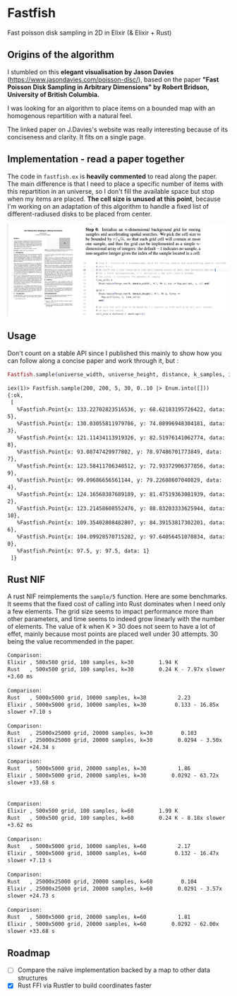 # Fastfish

Fast poisson disk sampling in 2D in Elixir (& Elixir + Rust)

## Origins of the algorithm
I stumbled on this **elegant visualisation by Jason Davies** (https://www.jasondavies.com/poisson-disc/), based on the paper **"Fast Poisson Disk Sampling in Arbitrary Dimensions" by Robert Bridson, University of British Columbia.**

I was looking for an algorithm to place items on a bounded map with an homogenous repartition with a natural feel.

The linked paper on J.Davies's website was really interesting because of its conciseness and clarity. It fits on a single page.

## Implementation - read a paper together
The code in `fastfish.ex` is **heavily commented** to read along the paper. The main difference is that I need to place a specific number of items with this repartition in an universe, so I don't fill the available space but stop when my items are placed.
**The cell size is unused at this point**, because I'm working on an adaptation of this algorithm to handle a fixed list of different-radiused disks to be placed from center.

![the paper, a paragraph, code implementing it](image.png)

## Usage

Don't count on a stable API since I published this mainly to show how you can follow along a concise paper and work through it, but :

```elixir
Fastfish.sample(universe_width, universe_height, distance, k_samples, items)
```


```iex
iex(1)> Fastfish.sample(200, 200, 5, 30, 0..10 |> Enum.into([]))
{:ok,
 [
   %Fastfish.Point{x: 133.22702823516536, y: 68.62183195726422, data: 5},
   %Fastfish.Point{x: 130.03055811979786, y: 74.08996948304181, data: 3},
   %Fastfish.Point{x: 121.11434113919326, y: 82.51976141062774, data: 8},
   %Fastfish.Point{x: 93.08747429977802, y: 78.97486701773849, data: 7},
   %Fastfish.Point{x: 123.58411706348512, y: 72.93372906377856, data: 9},
   %Fastfish.Point{x: 99.09686656561144, y: 79.22608607040829, data: 4},
   %Fastfish.Point{x: 124.16568387689189, y: 81.47519363081939, data: 2},
   %Fastfish.Point{x: 123.21458608552476, y: 88.83203333625944, data: 10},
   %Fastfish.Point{x: 109.35402808482807, y: 84.39153817302201, data: 6},
   %Fastfish.Point{x: 104.09928570715282, y: 97.64056451070834, data: 0},
   %Fastfish.Point{x: 97.5, y: 97.5, data: 1}
 ]}
```

## Rust NIF

A rust NIF reimplements the `sample/5` function. Here are some benchmarks.
It seems that the fixed cost of calling into Rust dominates when I need only a few elements.
The grid size seems to impact performance more than other parameters, and time seems to indeed grow linearly with the number of elements.
The value of k when K > 30 does not seem to have a lot of effet, mainly because most points are placed well under 30 attempts.
30 being the value recommended in the paper.

```
Comparison:
Elixir , 500x500 grid, 100 samples, k=30        1.94 K
Rust   , 500x500 grid, 100 samples, k=30        0.24 K - 7.97x slower +3.60 ms

Comparison:
Rust   , 5000x5000 grid, 10000 samples, k=30          2.23
Elixir , 5000x5000 grid, 10000 samples, k=30         0.133 - 16.85x slower +7.10 s

Comparison:
Rust   , 25000x25000 grid, 20000 samples, k=30         0.103
Elixir , 25000x25000 grid, 20000 samples, k=30        0.0294 - 3.50x slower +24.34 s

Comparison:
Rust   , 5000x5000 grid, 20000 samples, k=30          1.86
Elixir , 5000x5000 grid, 20000 samples, k=30        0.0292 - 63.72x slower +33.68 s


Comparison:
Elixir , 500x500 grid, 100 samples, k=60        1.99 K
Rust   , 500x500 grid, 100 samples, k=60        0.24 K - 8.18x slower +3.62 ms

Comparison:
Rust   , 5000x5000 grid, 10000 samples, k=60          2.17
Elixir , 5000x5000 grid, 10000 samples, k=60         0.132 - 16.47x slower +7.13 s

Comparison:
Rust   , 25000x25000 grid, 20000 samples, k=60         0.104
Elixir , 25000x25000 grid, 20000 samples, k=60        0.0291 - 3.57x slower +24.73 s

Comparison:
Rust   , 5000x5000 grid, 20000 samples, k=60          1.81
Elixir , 5000x5000 grid, 20000 samples, k=60        0.0292 - 62.00x slower +33.68 s
```

## Roadmap

- [ ] Compare the naïve implementation backed by a map to other data structures
- [x] Rust FFI via Rustler to build coordinates faster